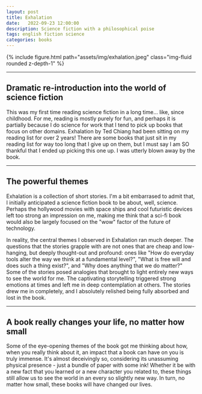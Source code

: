 ```yaml
---
layout: post
title: Exhalation
date:   2022-09-23 12:00:00
description: Science fiction with a philosophical poise 
tags: english fiction science
categories: books
---
```


<div class="row mt-3">
    <div class="col-sm mt-3 mt-md-0">
        {% include figure.html path="assets/img/exhalation.jpeg" class="img-fluid rounded z-depth-1" %}
    </div>
</div>

<hr>

## Dramatic re-introduction into the world of science fiction

This was my first time reading science fiction in a long time... like, since childhood. For me, reading is mostly purely for fun, and perhaps it is partially because I do science for work that I tend to pick up books that focus on other domains. Exhalation by Ted Chiang had been sitting on my reading list for over 2 years! There are some books that just sit in my reading list for way too long that I give up on them, but I must say I am SO thankful that I ended up picking this one up. I was utterly blown away by the book. 

<hr>

## The powerful themes 

Exhalation is a collection of short stories. I'm a bit embarrased to admit that, I initially anticipated a science fiction book to be about, well, science. Perhaps the hollywood movies with space ships and cool futuristic devices left too strong an impression on me, making me think that a sci-fi book would also be largely focused on the "wow" factor of the future of technology. 

In reality, the central themes I observed in Exhalation ran much deeper. The questions that the stories grapple with are not ones that are cheap and low-hanging, but deeply thought-out and profound: ones like "How do everyday tools alter the way we think at a fundamental level?", "What is free will and does such a thing exist?", and "Why does anything that we do matter?" Some of the stories posed analogies that brought to light entirely new ways to see the world for me. The captivating storytelling triggered strong emotions at times and left me in deep contemplation at others. The stories drew me in completely, and I absolutely relished being fully absorbed and lost in the book. 

<hr>

## A book really changes your life, no matter how small 

Some of the eye-opening themes of the book got me thinking about how, when you really think about it, an impact that a book can have on you is truly immense. It's almost deceivingly so, considering its unassuming physical presence - just a bundle of paper with some ink! Whether it be with a new fact that you learned or a new character you related to, these things still allow us to see the world in an every so slightly new way. In turn, no matter how small, these books will have changed our lives. 
